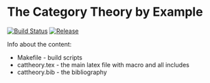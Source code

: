 The Category Theory by Example
==============================

[![Build Status](https://travis-ci.org/CatTheoryByExample/book.svg?branch=master)](https://travis-ci.org/CatTheoryByExample/book)
[![Release](https://img.shields.io/badge/release-orange.svg)](https://nbviewer.jupyter.org/github/CatTheoryByExample/book/blob/master/cattheory.pdf)

Info about the content:
- Makefile - build scripts
- cattheory.tex - the main latex file with macro and all includes
- cattheory.bib - the bibliography
